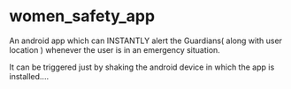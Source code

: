 # women_safety_app
An android app which can INSTANTLY alert the Guardians( along with user location ) whenever the user is in an emergency situation.

It can be triggered just by shaking the android device in which the app is  installed....

